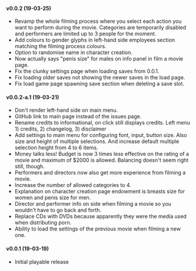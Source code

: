 #### v0.0.2 (19-03-25)
- Revamp the whole filming process where you select each action you want to perform during the movie. Categories are temporarily disabled and performers are limited up to 3 people for the moment.
- Add colours to gender glyphs in left-hand side employees section matching the filming process colours.
- Option to randomise name in character creation.
- Now actually says "penis size" for males on info panel in film a movie page.
- Fix the clunky settings page when loading saves from 0.0.1.
- Fix loading older saves not showing the newer saves in the load page.
- Fix load game page spawning save section when deleting a save slot.

#### v0.0.2-a.1 (19-03-21)
- Don't render left-hand side on main menu.
- GitHub link to main page instead of the issues page.
- Rename credits to informational, on click still displays credits. Left menu 1) credits, 2) changelog, 3) disclaimer
- Add settings to main menu for configuring font, input, button size. Also size and height of multiple selections. And increase default multiple selection height from 4 to 6 items.
- Money talks less! Budget is now 3 times less effective on the rating of a movie and maximum of $2000 is allowed. Balancing doesn't seem right still, though.
- Performers and directors now also get more experience from filming a movie.
- Increase the number of allowed categories to 4.
- Explanation on character creation page endowment is breasts size for women and penis size for men.
- Director and performer info on side when filming a movie so you wouldn't have to go back and forth.
- Replace CDs with DVDs because apparently they were the media used when distributing porn.
- Ability to load the settings of the previous movie when filming a new one.

#### v0.0.1 (19-03-19)
- Initial playable release
